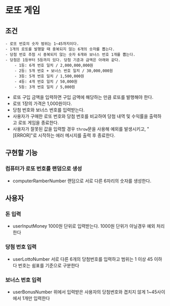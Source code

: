 # 로또 게임

## 조건
    - 로또 번호의 숫자 범위는 1~45까지이다.
    - 1개의 로또를 발행할 때 중복되지 않는 6개의 숫자를 뽑는다.
    - 당첨 번호 추첨 시 중복되지 않는 숫자 6개와 보너스 번호 1개를 뽑는다.
    - 당첨은 1등부터 5등까지 있다. 당첨 기준과 금액은 아래와 같다.
        - 1등: 6개 번호 일치 / 2,000,000,000원
        - 2등: 5개 번호 + 보너스 번호 일치 / 30,000,000원
        - 3등: 5개 번호 일치 / 1,500,000원
        - 4등: 4개 번호 일치 / 50,000원
        - 5등: 3개 번호 일치 / 5,000원

-   로또 구입 금액을 입력하면 구입 금액에 해당하는 만큼 로또를 발행해야 한다.
-   로또 1장의 가격은 1,000원이다.
-   당첨 번호와 보너스 번호를 입력받는다.
-   사용자가 구매한 로또 번호와 당첨 번호를 비교하여 당첨 내역 및 수익률을 출력하고 로또 게임을 종료한다.
-   사용자가 잘못된 값을 입력할 경우  `throw`문을 사용해 예외를 발생시키고, "[ERROR]"로 시작하는 에러 메시지를 출력 후 종료한다.
## 구현할 기능

### 컴퓨터가 로또 번호를 랜덤으로 생성
- computerRamberNumber
랜덤으로 서로 다른 6자리의 숫자를 생성한다.

## 사용자

### 돈 입력
- userInputMoney
1000원 단위로 입력받는다. 1000원 단위가 아닐경우 예외 처리한다
### 당첨 번호 입력
- userLottoNumber
서로 다른 6개의 당첨번호를 입력하고 범위는 1 이상 45 이하다
번호는 쉼표를 기준으로 구분한다
### 보너스 번호 입력
- userBonusNumber
위에서 입력받은 사용자의 당첨번호와 겹치지 않게 1~45사이에서 1개만 입력한다